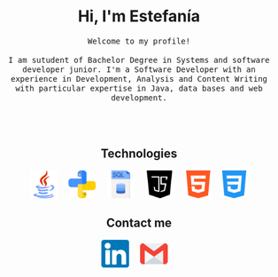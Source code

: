 <h1 align="center"> Hi, I'm Estefanía</h1>

<p align="center">
  <samp>
Welcome to my profile!<br/>
<br/>
I am sutudent of Bachelor Degree in Systems and software developer junior. I'm a Software Developer with an experience in Development, Analysis and Content Writing with particular
expertise in Java, data bases and web development.
  </samp><br><br>
<br><br>
  
  <h2 align="center">Technologies</h2>
<p align="center">
   <img src="Images/java.png" width="50" height="50" /> &nbsp; &nbsp;
   <img src="Images/piton.png" width="50" height="50" /> &nbsp; &nbsp;
   <img src="Images/sql.png" width="50" height="50" /> &nbsp; &nbsp;
   <img src="Images/java-script.png" width="50" height="50" /> &nbsp; &nbsp;
   <img src="Images/html-5.png" width="50" height="50" />&nbsp; &nbsp;
   <img src="Images/css-3.png" width="50" height="50" />
</p>

<h2 align="center"> Contact me </h2>
<p align="center">
  <a target="_blank"href="https:linkedin.com/in/maria-estefania-sassone"><img src="Images/linkedin.png" width="50" height="50" /></a>&nbsp;&nbsp;&nbsp;&nbsp; 
  <a target="_blank"href="mailto:estefaniasassone@gmail.com"><img src="Images/gmail (1).png" width="50" height="50" /></a>&nbsp;&nbsp;&nbsp;&nbsp;

</p>
